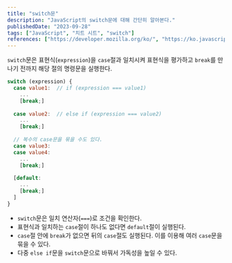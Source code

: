 ```yaml
---
title: "switch문"
description: "JavaScript의 switch문에 대해 간단히 알아본다."
publishedDate: "2023-09-28"
tags: ["JavaScript", "치트 시트", "switch"]
references: ["https://developer.mozilla.org/ko/", "https://ko.javascript.info/"]
---
```


`switch`문은 표현식(`expression`)을 `case`절과 일치시켜 표현식을 평가하고 `break`를 만나기 전까지 해당 절의 명령문을 실행한다.

```js
switch (expression) {
  case value1:  // if (expression === value1)
    ...
    [break;]
    
  case value2:  // else if (expression === value2)
    ...
    [break;]
  
  // 복수의 case문을 묶을 수도 있다.
  case value3:
  case value4:
    ...
    [break;]
    
  [default:
    ...
    [break;]
  ]
}
```

- `switch`문은 일치 연산자(`===`)로 조건을 확인한다.
- 표현식과 일치하는 `case`절이 하나도 없다면 `default`절이 실행된다.
- `case`절 안에 `break`가 없으면 뒤의 `case`절도 실행된다. 이를 이용해 여러 `case`문을 묶을 수 있다.
- 다중 `else if`문을 `switch`문으로 바꿔서 가독성을 높일 수 있다.